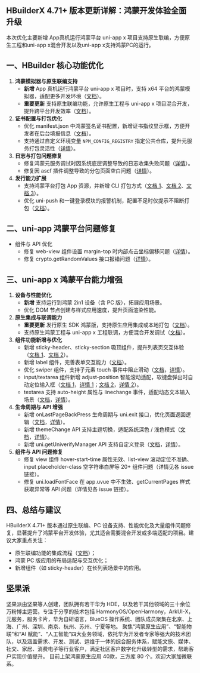 ## HBuilderX 4.71+ 版本更新详解：鸿蒙开发体验全面升级

本次优化主要新增 App真机运行鸿蒙平台 uni-app x 项目支持原生联编，方便原生工程和uni-app x混合开发以及uni-app x支持鸿蒙PC的运行。

## **一、HBuilder 核心功能优化**

1. **鸿蒙模拟器与原生联编支持**
   - **新增** App 真机运行鸿蒙平台 uni-app x 项目时，支持 x64 平台的鸿蒙模拟器，适配更多开发环境（[文档](https://uniapp.dcloud.net.cn/tutorial/harmony/runbuild.html#compatibility)）。
   - **重要更新** 支持原生联编功能，允许原生工程与 uni-app x 项目混合开发，提升跨平台开发效率（[文档](https://doc.dcloud.net.cn/uni-app-x/native/debug/harmony.html)）。
2. **证书配置与打包优化**
   - 优化 manifest.json 中鸿蒙签名证书配置，新增证书指纹显示框，方便开发者在后台填报信息（[文档](https://uniapp.dcloud.net.cn/tutorial/harmony/runbuild.html#signing-configs)）。
   - 支持通过自定义环境变量 `NPM_CONFIG_REGISTRY` 指定公共仓库，提升元服务打包灵活性（[详情](https://issues.dcloud.net.cn/pages/issues/detail?id=18315)）。
3. **日志与打包问题修复**
   - 修复鸿蒙元服务调试时因系统底层调整导致的日志收集失败问题（[详情](https://issues.dcloud.net.cn/pages/issues/detail?id=18216)）。
   - 修复因 ascf 插件调整导致的分包页面空白问题（[详情](https://issues.dcloud.net.cn/pages/issues/detail?id=18218)）。
4. **发行能力扩展**
   - 支持鸿蒙平台打包 App 资源，并新增 CLI 打包方式（[文档 1](https://uniapp.dcloud.net.cn/tutorial/harmony/runbuild.html#publish-resources)、[文档 2](https://hx.dcloud.net.cn/cli/pack-app-harmony)、[文档 3](https://hx.dcloud.net.cn/cli/publish-app-harmony)）。
   - 优化 uni-push 和一键登录模块的报警机制，配置不足时仅提示不阻断打包（[文档](https://doc.dcloud.net.cn/uni-app-x/collocation/manifest-harmony.html)）。

## **二、uni-app 鸿蒙平台问题修复**

- 组件与 API 优化
  - 修复 web-view 组件设置 margin-top 时内部点击坐标偏移问题（[详情](https://issues.dcloud.net.cn/pages/issues/detail?id=17581)）。
  - 修复 crypto.getRandomValues 接口报错问题（[详情](https://issues.dcloud.net.cn/pages/issues/detail?id=18438)）。

## **三、uni-app x 鸿蒙平台能力增强**

1. **设备与性能优化**
   - **新增** 支持运行到鸿蒙 2in1 设备（含 PC 版），拓展应用场景。
   - 优化 DOM 节点创建与样式应用速度，提升页面渲染性能。
2. **原生集成与联调能力**
   - **重要更新** 发行原生 SDK 鸿蒙版，支持原生应用集成或本地打包（[文档](https://doc.dcloud.net.cn/uni-app-x/native/use/harmony.html)）。
   - 支持原生鸿蒙工程与 uni-app x 工程联调，方便混合开发调试（[文档](https://doc.dcloud.net.cn/uni-app-x/native/debug/harmony.html)）。
3. **组件功能新增与优化**
   - 新增 sticky-header、sticky-section 吸顶组件，提升列表页交互体验（[文档 1](https://doc.dcloud.net.cn/uni-app-x/component/sticky-header.html)、[文档 2](https://doc.dcloud.net.cn/uni-app-x/component/sticky-section.html)）。
   - 新增 label 组件，完善表单交互能力（[文档](https://doc.dcloud.net.cn/uni-app-x/component/label.html)）。
   - 优化 swiper 组件，支持子元素 touch 事件中阻止滑动（[文档](https://doc.dcloud.net.cn/uni-app-x/component/swiper.html)，[详情](https://issues.dcloud.net.cn/pages/issues/detail?id=17097)）。
   - input/textarea 组件新增 adjust-position 智能滚动适配，软键盘弹出时自动定位输入框（[文档 1](https://doc.dcloud.net.cn/uni-app-x/component/input.html)，[详情 1](https://issues.dcloud.net.cn/pages/issues/detail?id=17212)；[文档 2](https://doc.dcloud.net.cn/uni-app-x/component/textarea.html)，[详情 2](https://issues.dcloud.net.cn/pages/issues/detail?id=17211)）。
   - textarea 支持 auto-height 属性与 linechange 事件，适配动态文本输入场景（[文档](https://doc.dcloud.net.cn/uni-app-x/component/textarea.html)，[详情](https://issues.dcloud.net.cn/pages/issues/detail?id=16896)）。
4. **生命周期与 API 增强**
   - 新增 onLastPageBackPress 生命周期与 uni.exit 接口，优化页面返回逻辑（[文档](https://doc.dcloud.net.cn/uni-app-x/collocation/app.html#onlastpagebackpress)，[详情](https://issues.dcloud.net.cn/pages/issues/detail?id=17825)）。
   - 新增 themeChange API 支持主题切换，适配系统深色 / 浅色模式（[文档](https://doc.dcloud.net.cn/uni-app-x/api/theme-change.html)，[详情](https://issues.dcloud.net.cn/pages/issues/detail?id=18011)）。
   - 新增 uni.getUniverifyManager API 支持自定义登录（[文档](https://doc.dcloud.net.cn/uni-app-x/api/get-univerify-manager.html#customlogin)，[详情](https://issues.dcloud.net.cn/pages/issues/detail?id=17811)）。
5. **组件与 API 问题修复**
   - 修复 view 组件 hover-start-time 属性无效、list-view 滚动定位不准确、input placeholder-class 空字符串白屏等 20+ 组件问题（详情见各 issue 链接）。
   - 修复 uni.loadFontFace 在 app.uvue 中不生效、getCurrentPages 样式获取异常等 API 问题（详情见各 issue 链接）。

## **四、总结与建议**

HBuilderX 4.71+ 版本通过原生联编、PC 设备支持、性能优化及大量组件问题修复，显著提升了鸿蒙平台开发体验，尤其适合需要混合开发或多端适配的项目。建议大家重点关注：

- 原生联编功能的集成流程（[文档](https://doc.dcloud.net.cn/uni-app-x/native/debug/harmony.html)）；
- 鸿蒙 PC 版应用的布局适配与交互优化；
- 新增组件（如 sticky-header）在长列表场景中的应用。

## 坚果派

坚果派由坚果等人创建，团队拥有若干华为 HDE，以及若干其他领域的三十余位万粉博主运营。专注于分享的技术包括 HarmonyOS/OpenHarmony，ArkUI-X，元服务，服务卡片，华为自研语言，BlueOS 操作系统、团队成员聚集在北京、上海、广州、深圳、南京、杭州、苏州、宁夏等地。 聚焦“鸿蒙原生应用”、“智能物联”和“AI 赋能”、“人工智能”四大业务领域，依托华为开发者专家等强大的技术团队，以及涵盖需求、开发、测试、运维于一体的综合服务体系，赋能文旅、媒体、社交、家居、消费电子等行业客户，满足社区客户数字化升级转型的需求，帮助客户实现价值提升。 目前上架鸿蒙原生应用 40款，三方库 80 个。欢迎大家加微联系。





